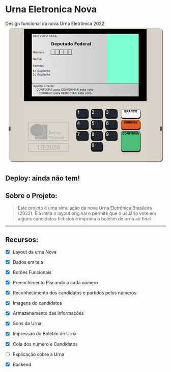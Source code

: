 # Urna Eletronica Nova

Design funcional da nova Urna Eletrônica 2022
<img src="/imagens/NovaUrna.png"/>

## Deploy: ainda não tem!

## Sobre o Projeto:

> Este projeto é uma simulação da nova Urna Eletrônica Brasileira (2022).
> Ela imita o layout original e permite que o usuário vote em  alguns candidatos ficticios e imprima o boletim de urna ao final.

<hr>

## Recursos:

* [x] Layout da urna Nova
* [X] Dados em tela
* [x] Botões Funcionais
* [x] Preenchimento Piscando a cada número
* [X] Reconhecimento dos candidatos e partidos pelos números
* [X] Imagens do candidatos
* [X] Armazenamento das informações
* [X] Sons da Urna
* [X] Impressão do Boletim de Urna
* [X] Cola dos número e Candidatos
* [ ] Explicação sobre a Urna
* [X] Backend

